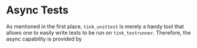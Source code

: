# Async Tests

As mentioned in the first place, `tink_unittest` is merely a handy tool that allows one to easily write
tests to be run on `tink_testrunner`. Therefore, the async capability is provided by